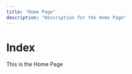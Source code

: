 ```yaml
---
title: "Home Page"
description: "Description for the Home Page"
---
```


# Index

This is the Home Page
